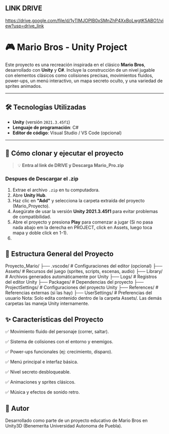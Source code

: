 ## LINK DRIVE

https://drive.google.com/file/d/1yTlMJOPIB0xSMnZhP4XxBoLwgtK5ABO1/view?usp=drive_link


# 🎮 Mario Bros - Unity Project

Este proyecto es una recreación inspirada en el clásico **Mario Bros**, desarrollado con **Unity** y **C#**. Incluye la construcción de un nivel jugable con elementos clásicos como colisiones precisas, movimientos fluidos, power-ups, un menú interactivo, un mapa secreto oculto, y una variedad de sprites animados.

---

## 🛠️ Tecnologías Utilizadas

- **Unity** (versión `2021.3.45f1`)
- **Lenguaje de programación**: C#
- **Editor de código**: Visual Studio / VS Code (opcional)

---

## 🚀 Cómo clonar y ejecutar el proyecto

> 💡 **Entra al link de DRIVE y Descarga Mario_Pro.zip**

### Despues de Descargar el .zip
1. Extrae el archivo `.zip` en tu computadora.
2. Abre **Unity Hub**.
3. Haz clic en **"Add"** y selecciona la carpeta extraída del proyecto (Mario_Proyecto).
4. Asegúrate de usar la versión **Unity 2021.3.45f1** para evitar problemas de compatibilidad.
5. Abre el proyecto y presiona **Play** para comenzar a jugar (Si no pasa nada abajo em la derecha en PROJECT, click en Assets, luego toca mapa y doble click en 1-1).
6. 
## 📁 Estructura General del Proyecto
Proyecto_Mario/
├── .vscode/              # Configuraciones del editor (opcional)
├── Assets/               # Recursos del juego (sprites, scripts, escenas, audio)
├── Library/              # Archivos generados automáticamente por Unity
├── Logs/                 # Registros del editor Unity
├── Packages/             # Dependencias del proyecto
├── ProjectSettings/      # Configuraciones del proyecto Unity
├── References/           # Referencias externas (si las hay)
├── UserSettings/         # Preferencias del usuario
Nota: Solo edita contenido dentro de la carpeta Assets/. Las demás carpetas las maneja Unity internamente.

## ✨ Características del Proyecto
✅ Movimiento fluido del personaje (correr, saltar).

✅ Sistema de colisiones con el entorno y enemigos.

✅ Power-ups funcionales (ej: crecimiento, disparo).

✅ Menú principal e interfaz básica.

✅ Nivel secreto desbloqueable.

✅ Animaciones y sprites clásicos.

✅ Música y efectos de sonido retro.

## 👤 Autor
Desarrollado como parte de un proyecto educativo de Mario Bros en Unity3D (Benemerita Universidad Autonoma de Puebla).

